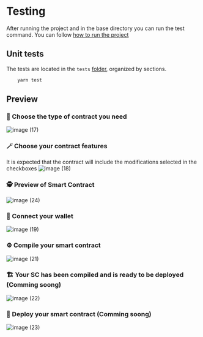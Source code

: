 # Testing

After running the project and in the base directory you can run the test command. You can follow [how to run the project](../README.md#b-local-stack)

## Unit tests

The tests are located in the `tests` [folder](../tests/), organized by sections.

```bash
    yarn test
```

## Preview

### 🔢 Choose the type of contract you need
![image (17)](https://user-images.githubusercontent.com/4270166/230093133-10444edb-34b2-46e4-acc5-46c5c52e4a29.png)

### 🪄 Choose your contract features
It is expected that the contract will include the modifications selected in the checkboxes
![image (18)](https://user-images.githubusercontent.com/4270166/230093179-10c2a989-eb82-4d97-81a1-c23457328509.png)

### 🕵️ Preview of Smart Contract
![image (24)](https://user-images.githubusercontent.com/4270166/230095533-6c1a91f9-3bd7-47e7-9c8f-3ae795d4753a.png)

### 👜 Connect your wallet
![image (19)](https://user-images.githubusercontent.com/4270166/230093273-8b9e214f-4826-436b-b218-70ef81fa586c.png)

### ⚙️ Compile your smart contract
![image (21)](https://user-images.githubusercontent.com/4270166/230094117-098d8ca9-b64b-4631-ae0b-98bf14218059.png)

### 🏗️ Your SC has been compiled and is ready to be deployed (Comming soong)
![image (22)](https://user-images.githubusercontent.com/4270166/230094180-c4d7b110-d576-4c95-8f09-16ebd4098d12.png)

### 🚀 Deploy your smart contract (Comming soong)
![image (23)](https://user-images.githubusercontent.com/4270166/230094328-c2e110f7-d731-4b5e-b96c-58d5bbffc03b.png)
